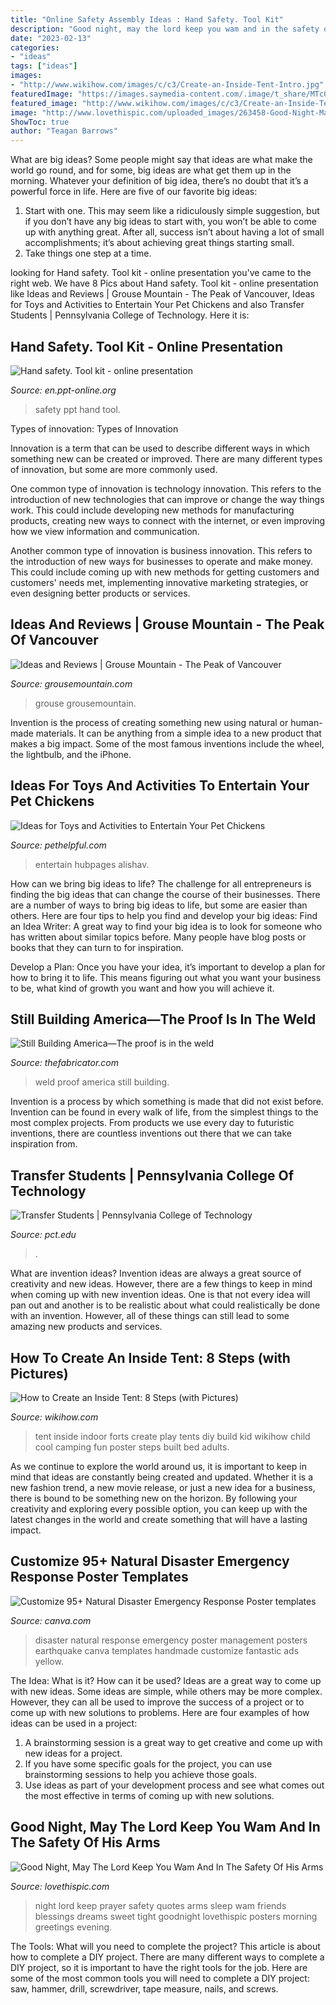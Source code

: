 ```yaml
---
title: "Online Safety Assembly Ideas : Hand Safety. Tool Kit"
description: "Good night, may the lord keep you wam and in the safety of his arms"
date: "2023-02-13"
categories:
- "ideas"
tags: ["ideas"]
images:
- "http://www.wikihow.com/images/c/c3/Create-an-Inside-Tent-Intro.jpg"
featuredImage: "https://images.saymedia-content.com/.image/t_share/MTc0MzI0NDk2ODc2OTcxMzY4/chicken_toys.jpg"
featured_image: "http://www.wikihow.com/images/c/c3/Create-an-Inside-Tent-Intro.jpg"
image: "http://www.lovethispic.com/uploaded_images/263458-Good-Night-May-The-Lord-Keep-You-Wam-And-In-The-Safety-Of-His-Arms.jpg"
ShowToc: true
author: "Teagan Barrows"
---
```



What are big ideas?
Some people might say that ideas are what make the world go round, and for some, big ideas are what get them up in the morning. Whatever your definition of big idea, there’s no doubt that it’s a powerful force in life. Here are five of our favorite big ideas: 
1. Start with one. This may seem like a ridiculously simple suggestion, but if you don’t have any big ideas to start with, you won’t be able to come up with anything great. After all, success isn’t about having a lot of small accomplishments; it’s about achieving great things starting small. 
2. Take things one step at a time.

	

		
looking for Hand safety. Tool kit - online presentation you've came to the right web. We have 8 Pics about Hand safety. Tool kit - online presentation like Ideas and Reviews | Grouse Mountain - The Peak of Vancouver, Ideas for Toys and Activities to Entertain Your Pet Chickens and also Transfer Students | Pennsylvania College of Technology. Here it is:
		
    
## Hand Safety. Tool Kit - Online Presentation

<img loading=lazy src="https://cf.ppt-online.org/files/slide/m/MaLFJcVPo587p3GgkUhnQOemISNWAi09Bf2HEy/slide-15.jpg" onerror="this.onerror=null;this.src='https://tse1.mm.bing.net/th?id=OIP.09lkDvwo1SM-pVVkm9m24QHaJ4&amp;pid=15.1';" alt="Hand safety. Tool kit - online presentation">

_Source: en.ppt-online.org_

>safety ppt hand tool. 

	

Types of innovation:
Types of Innovation

Innovation is a term that can be used to describe different ways in which something new can be created or improved. There are many different types of innovation, but some are more commonly used.

One common type of innovation is technology innovation. This refers to the introduction of new technologies that can improve or change the way things work. This could include developing new methods for manufacturing products, creating new ways to connect with the internet, or even improving how we view information and communication.

Another common type of innovation is business innovation. This refers to the introduction of new ways for businesses to operate and make money. This could include coming up with new methods for getting customers and customers' needs met, implementing innovative marketing strategies, or even designing better products or services.

    
## Ideas And Reviews | Grouse Mountain - The Peak Of Vancouver

<img loading=lazy src="https://www.grousemountain.com/media/W1siZiIsIjIwMTEvMDUvMTUvMTdfNThfMjNfODY3X2RkaV90c19ncl8yNzYwXzJfQkcuanBnIl1d?sha=133a1d4a7f729833" onerror="this.onerror=null;this.src='https://tse3.mm.bing.net/th?id=OIP.DTJDVQY24-ojjkw1p5Y4zgHaE7&amp;pid=15.1';" alt="Ideas and Reviews | Grouse Mountain - The Peak of Vancouver">

_Source: grousemountain.com_

>grouse grousemountain. 

	

Invention is the process of creating something new using natural or human-made materials. It can be anything from a simple idea to a new product that makes a big impact. Some of the most famous inventions include the wheel, the lightbulb, and the iPhone.

    
## Ideas For Toys And Activities To Entertain Your Pet Chickens

<img loading=lazy src="https://images.saymedia-content.com/.image/t_share/MTc0MzI0NDk2ODc2OTcxMzY4/chicken_toys.jpg" onerror="this.onerror=null;this.src='https://tse1.mm.bing.net/th?id=OIP.LXIB2FAv74t2xzLSHVkH-AHaJ4&amp;pid=15.1';" alt="Ideas for Toys and Activities to Entertain Your Pet Chickens">

_Source: pethelpful.com_

>entertain hubpages alishav. 

	

How can we bring big ideas to life?
The challenge for all entrepreneurs is finding the big ideas that can change the course of their businesses. There are a number of ways to bring big ideas to life, but some are easier than others. Here are four tips to help you find and develop your big ideas:
Find an Idea Writer: A great way to find your big idea is to look for someone who has written about similar topics before. Many people have blog posts or books that they can turn to for inspiration.

Develop a Plan: Once you have your idea, it’s important to develop a plan for how to bring it to life. This means figuring out what you want your business to be, what kind of growth you want and how you will achieve it.

    
## Still Building America—The Proof Is In The Weld

<img loading=lazy src="https://cdn.thefabricator.com/a/still-building-america-the-proof-is-in-the-weld-0.JPG" onerror="this.onerror=null;this.src='https://tse3.mm.bing.net/th?id=OIP.5ebpWIiUp55uBHYoIYtzxAHaEK&amp;pid=15.1';" alt="Still Building America—The proof is in the weld">

_Source: thefabricator.com_

>weld proof america still building. 

	

Invention is a process by which something is made that did not exist before. Invention can be found in every walk of life, from the simplest things to the most complex projects. From products we use every day to futuristic inventions, there are countless inventions out there that we can take inspiration from.

    
## Transfer Students | Pennsylvania College Of Technology

<img loading=lazy src="https://www.pct.edu/sites/default/files/styles/original/public/2019-10/19_061819_50019_0.jpg?itok=rUoexZVV" onerror="this.onerror=null;this.src='https://tse4.mm.bing.net/th?id=OIP.JJ9ykXKGbeJJKUOB2OrAsgHaE8&amp;pid=15.1';" alt="Transfer Students | Pennsylvania College of Technology">

_Source: pct.edu_

>. 

	

What are invention ideas?
Invention ideas are always a great source of creativity and new ideas. However, there are a few things to keep in mind when coming up with new invention ideas. One is that not every idea will pan out and another is to be realistic about what could realistically be done with an invention. However, all of these things can still lead to some amazing new products and services.

    
## How To Create An Inside Tent: 8 Steps (with Pictures)

<img loading=lazy src="http://www.wikihow.com/images/c/c3/Create-an-Inside-Tent-Intro.jpg" onerror="this.onerror=null;this.src='https://tse3.mm.bing.net/th?id=OIP.bujeWj9vv__YVnD0H8vUuQHaE3&amp;pid=15.1';" alt="How to Create an Inside Tent: 8 Steps (with Pictures)">

_Source: wikihow.com_

>tent inside indoor forts create play tents diy build kid wikihow child cool camping fun poster steps built bed adults. 

	

As we continue to explore the world around us, it is important to keep in mind that ideas are constantly being created and updated. Whether it is a new fashion trend, a new movie release, or just a new idea for a business, there is bound to be something new on the horizon. By following your creativity and exploring every possible option, you can keep up with the latest changes in the world and create something that will have a lasting impact.

    
## Customize 95+ Natural Disaster Emergency Response Poster Templates

<img loading=lazy src="https://marketplace.canva.com/MADOPlxhN3o/1/0/thumbnail_large-1/canva-yellow-photo-natural-disaster-emergency-response-poster-MADOPlxhN3o.jpg" onerror="this.onerror=null;this.src='https://tse2.mm.bing.net/th?id=OIP.HriE2oZ62dId6NUpvBJrKAAAAA&amp;pid=15.1';" alt="Customize 95+ Natural Disaster Emergency Response Poster templates">

_Source: canva.com_

>disaster natural response emergency poster management posters earthquake canva templates handmade customize fantastic ads yellow. 

	

The Idea: What is it? How can it be used?
Ideas are a great way to come up with new ideas. Some ideas are simple, while others may be more complex. However, they can all be used to improve the success of a project or to come up with new solutions to problems. Here are four examples of how ideas can be used in a project: 
1. A brainstorming session is a great way to get creative and come up with new ideas for a project.
2. If you have some specific goals for the project, you can use brainstorming sessions to help you achieve those goals.
3. Use ideas as part of your development process and see what comes out the most effective in terms of coming up with new solutions.

    
## Good Night, May The Lord Keep You Wam And In The Safety Of His Arms

<img loading=lazy src="http://www.lovethispic.com/uploaded_images/263458-Good-Night-May-The-Lord-Keep-You-Wam-And-In-The-Safety-Of-His-Arms.jpg" onerror="this.onerror=null;this.src='https://tse3.mm.bing.net/th?id=OIP.k669jz2yNCx0OIB-xougmAHaFR&amp;pid=15.1';" alt="Good Night, May The Lord Keep You Wam And In The Safety Of His Arms">

_Source: lovethispic.com_

>night lord keep prayer safety quotes arms sleep wam friends blessings dreams sweet tight goodnight lovethispic posters morning greetings evening. 

	

The Tools: What will you need to complete the project?
This article is about how to complete a DIY project. There are many different ways to complete a DIY project, so it is important to have the right tools for the job. Here are some of the most common tools you will need to complete a DIY project: saw, hammer, drill, screwdriver, tape measure, nails, and screws.

